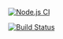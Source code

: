 [![Node.js CI](https://github.com/SamuNhlapho/bootcamp-terminal-tests/actions/workflows/node.js.yml/badge.svg)](https://github.com/SamuNhlapho/bootcamp-terminal-tests/actions/workflows/node.js.yml)

[![Build Status](https://app.travis-ci.com/SamuNhlapho/bootcamp-terminal-tests.svg?branch=main)](https://app.travis-ci.com/SamuNhlapho/bootcamp-terminal-tests)